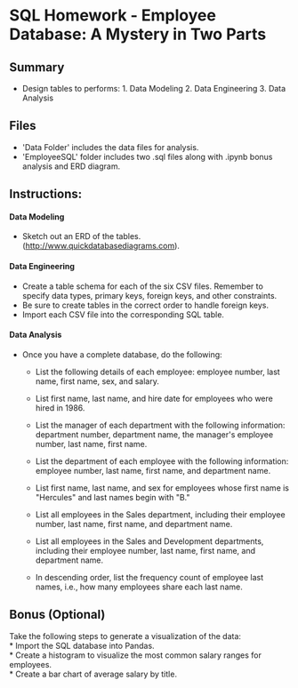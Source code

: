 # SQL Homework - Employee Database: A Mystery in Two Parts

## Summary
* Design tables to performs:
       1. Data Modeling
       2. Data Engineering
       3. Data Analysis
## Files
* 'Data Folder' includes the data files for analysis.
* 'EmployeeSQL' folder includes two .sql files along with .ipynb bonus analysis and ERD diagram.
    
## Instructions:

#### Data Modeling
* Sketch out an ERD of the tables. (http://www.quickdatabasediagrams.com).

#### Data Engineering
* Create a table schema for each of the six CSV files. Remember to specify data types, primary keys, foreign keys, and other constraints.
* Be sure to create tables in the correct order to handle foreign keys.
* Import each CSV file into the corresponding SQL table.

#### Data Analysis

* Once you have a complete database, do the following:

    * List the following details of each employee: employee number, last name, first name, sex, and salary.

    * List first name, last name, and hire date for employees who were hired in 1986.

    * List the manager of each department with the following information: department number, department name, the manager's employee number, last name, first   name.

    * List the department of each employee with the following information: employee number, last name, first name, and department name.

    * List first name, last name, and sex for employees whose first name is "Hercules" and last names begin with "B."

    * List all employees in the Sales department, including their employee number, last name, first name, and department name.

    * List all employees in the Sales and Development departments, including their employee number, last name, first name, and department name.

    * In descending order, list the frequency count of employee last names, i.e., how many employees share each last name.

## Bonus (Optional)
Take the following steps to generate a visualization of the data:<br>
    * Import the SQL database into Pandas.<br>
    * Create a histogram to visualize the most common salary ranges for employees.<br>
    * Create a bar chart of average salary by title.
